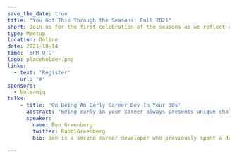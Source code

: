 ```yaml
---
save_the_date: true
title: "You Got This Through the Seasons: Fall 2021"
short: Join us for the first celebration of the seasons as we reflect on our own self-care.
type: Meetup
location: Online
date: 2021-10-14
time: '5PM UTC'
logo: placeholder.png
links:
  - text: 'Register'
    url: '#'
sponsors:
  - balsamiq
talks:
    - title: 'On Being An Early Career Dev In Your 30s'
      abstract: "Being early in your career always presents unique challenges, while being early in your second career later in life has its own particular issues to grapple with. The typical pipeline for the software industry does not fit the paradigm of an older career changer, and their presence can often throw the system for a loop. In this talk, we will cover practical steps for navigating specific challenges related to hiring and being hired as a second-career dev. If approached with intention and thoughtfulness, the benefits can be immense for all involved."
      speaker:
        name: Ben Greenberg
        twitter: RabbiGreenberg
        bio: Ben is a second career developer who previously spent a decade in the fields of adult education, community organizing, and non-profit management. He works as the Ruby developer advocate for Vonage by day and experiments with open source projects at night. He writes regularly on the intersection of community development and tech. Originally from Southern California and a long time resident of New York City, Ben now resides near Tel Aviv.

---
```

